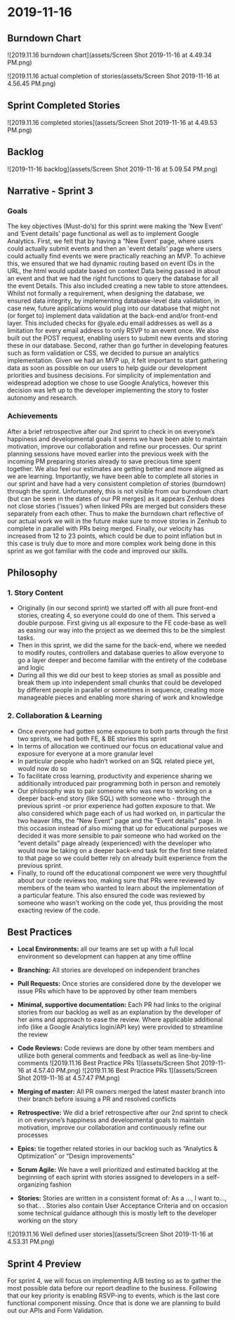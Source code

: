 # 2019-11-16
## Burndown Chart
![2019.11.16 burndown chart](assets/Screen Shot 2019-11-16 at 4.49.34 PM.png)

![2019.11.16 actual completion of stories(assets/Screen Shot 2019-11-16 at 4.56.45 PM.png)

## Sprint Completed Stories
![2019.11.16 completed stories](assets/Screen Shot 2019-11-16 at 4.49.53 PM.png)

## Backlog
![2019-11-16 backlog](assets/Screen Shot 2019-11-16 at 5.09.54 PM.png)

## Narrative - Sprint 3 

### Goals
The key objectives (Must-do’s) for this sprint were making the ’New Event’ and ‘Event details’ page functional as well as to implement Google Analytics.
First, we felt that by having a “New Event’ page, where users could actually submit events and then an 'event details' page where users could actually find events we were practically reaching an MVP. To achieve this, we ensured that we had dynamic routing based on event IDs in the URL, the html would update based on context Data being passed in about an event and that we had the right functions to query the database for all the event Details. This also included creating a new table to store attendees. Whilst not formally a requirement, when designing the database, we ensured data integrity, by implementing database-level data validation, in case new, future applications would plug into our database that might not (or forget to) implement data validation at the back-end and/or front-end layer. This included checks for @yale.edu email addresses as well as a limitation for every email address to only RSVP to an event once. We also built out the POST request, enabling users to submit new events and storing these in our database. 
Second, rather than go further in developing features such as form validation or CSS, we decided to pursue an analytics implementation. Given we had an MVP up, it felt important to start gathering data as soon as possible on our users to help guide our development priorities and business decisions. For simplicity of implementation and widespread adoption we chose to use Google Analytics, however this decision was left up to the developer implementing the story to foster autonomy and research.

### Achievements
After a brief retrospective after our 2nd sprint to check in on everyone’s happiness and developmental goals it seems we have been able to maintain motivation, improve our collaboration and refine our processes. Our sprint planning sessions have moved earlier into the previous week with the incoming PM preparing stories already to save precious time spent together. We also feel our estimates are getting better and more aligned as we are learning. Importantly, we have been able to complete all stories in our sprint and have had a very consistent completion of stories (burndown) through the sprint. Unfortunately, this is not visible from our burndown chart (but can be seen in the dates of our PR merges) as it appears Zenhub does not close stories (‘issues’) when linked PRs are merged but considers these separately from each other. Thus to make the burndown chart reflective of our actual work we will in the future make sure to move stories in Zenhub to complete in parallel with PRs being merged. Finally, our velocity has increased from 12 to 23 points, which could be due to point inflation but in this case is truly due to more and more complex work being done in this sprint as we got familiar with the code and improved our skills. 

## Philosophy
### 1. Story Content
* Originally (in our second sprint) we started off with all pure front-end stories, creating 4, so everyone could do one of them. This served a double purpose. First giving us all exposure to the FE code-base as well as easing our way into the project as we deemed this to be the simplest tasks.
* Then in this sprint, we did the same for the back-end, where we needed to modify routes, controllers and database queries to allow everyone to go a layer deeper and become familiar with the entirety of the codebase and logic 
* During all this we did our best to keep stories as small as possible and break them up into independent small chunks that could be developed by different people in parallel or sometimes in sequence, creating more manageable pieces and enabling more sharing of work and knowledge

### 2. Collaboration & Learning
* Once everyone had gotten some exposure to both parts through the first two sprints, we had both FE, & BE stories this sprint
* In terms of allocation we continued our focus on educational value and exposure for everyone at a more granular level
* In particular people who hadn’t worked on an SQL related piece yet, would now do so
* To facilitate cross learning, productivity and experience sharing we additionally introduced pair programming both in person and remotely
* Our philosophy was to pair someone who was new to working on a deeper back-end story (like SQL) with someone who - through the previous sprint -or prior experience  had gotten exposure to that. We also considered which page each of us had worked on, in particular the two heaver lifts, the “New Event” page and the “Event details” page. In this occasion instead of also mixing that up for educational purposes we decided it was more sensible to pair someone who had worked on the “event details” page already (experienced) with the developer who would now be taking on a deeper back-end task for the first time related to that page so we could better rely on already built experience from the previous sprint. 
* Finally, to round off the educational component we were very thoughtful about our code reviews too, making sure that PRs were reviewed by members of the team who wanted to learn about the implementation of a particular feature. This also ensured the code was reviewed by someone who wasn’t working on the code yet, thus providing the most exacting review of the code.

## Best Practices
* **Local Environments:** all our teams are set up with a full local environment so development can happen at any time offline
* **Branching:** All stories are developed on independent branches 
* **Pull Requests:** Once stories are considered done by the developer we issue PRs which have to be approved by other team members
* **Minimal, supportive documentation:** Each PR had links to the original stories from our backlog as well as an explanation by the developer of her aims and approach to ease the review. Where applicable additional info (like a Google Analytics login/API key) were provided to streamline the review
* **Code Reviews:** Code reviews are done by other team members and utilize both general comments and feedback as well as line-by-line comments
![2019.11.16 Best Practice PRs 1](assets/Screen Shot 2019-11-16 at 4.57.40 PM.png)
![2019.11.16 Best Practice PRs 1](assets/Screen Shot 2019-11-16 at 4.57.47 PM.png)

* **Merging of master:** All PR owners merged the latest master branch into their branch before issuing a PR and resolved conflicts
* **Retrospective:** We did a brief retrospective after our 2nd sprint to check in on everyone’s happiness and developmental goals to maintain motivation, improve our collaboration and continuously refine our processes
* **Epics:** tie together related stories in our backlog such as “Analytics & Optimization” or “Design improvements"
* **Scrum Agile:** We have a well prioritized and estimated backlog at the beginning of each sprint with stories assigned to developers in a self-organizing fashion
* **Stories:** Stories are written in a consistent format of: As a …, I want to…, so that.. . Stories also contain User Acceptance Criteria and on occasion some technical guidance although this is mostly left to the developer working on the story

![2019.11.16 Well defined user stories](assets/Screen Shot 2019-11-16 at 4.53.31 PM.png)


## Sprint 4 Preview
For sprint 4, we will focus on implementing A/B testing so as to gather the most possible data before our report deadline to the business. Following that our key priority is enabling RSVP-ing to events, which is the last core functional component missing. Once that is done we are planning to build out our APIs and Form Validation.
